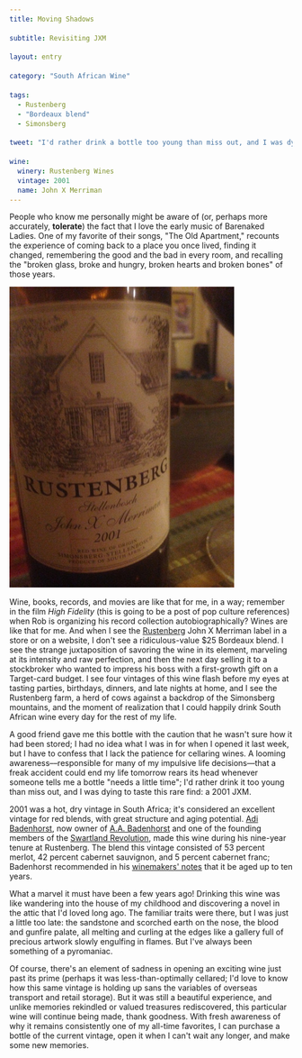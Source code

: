 ```yaml
---
title: Moving Shadows 

subtitle: Revisiting JXM

layout: entry

category: "South African Wine"

tags:
  - Rustenberg
  - "Bordeaux blend"
  - Simonsberg

tweet: "I'd rather drink a bottle too young than miss out, and I was dying to taste this rare find: a 2001 JXM."

wine:
  winery: Rustenberg Wines
  vintage: 2001
  name: John X Merriman
---
```


People who know me personally might be aware of (or, perhaps more accurately, **tolerate**) the fact that I love the early music of Barenaked Ladies. One of my favorite of their songs, "The Old Apartment," recounts the experience of coming back to a place you once lived, finding it changed, remembering the good and the bad in every room, and recalling the "broken glass, broke and hungry, broken hearts and broken bones" of those years. 

![Rustenberg John X Merriman 2001](/photos/jxm.jpg "Rustenberg John X Merriman 2001 label")

Wine, books, records, and movies are like that for me, in a way; remember in the film _High Fidelity_ (this is going to be a post of pop culture references) when Rob is organizing his record collection autobiographically? Wines are like that for me. And when I see the [Rustenberg](http://www.rustenberg.co.za/) John X Merriman label in a store or on a website, I don't see a ridiculous-value $25 Bordeaux blend. I see the strange juxtaposition of savoring the wine in its element, marveling at its intensity and raw perfection, and then the next day selling it to a stockbroker who wanted to impress his boss with a first-growth gift on a Target-card budget. I see four vintages of this wine flash before my eyes at tasting parties, birthdays, dinners, and late nights at home, and I see the Rustenberg farm, a herd of cows against a backdrop of the Simonsberg mountains, and the moment of realization that I could happily drink South African wine every day for the rest of my life.

A good friend gave me this bottle with the caution that he wasn't sure how it had been stored; I had no idea what I was in for when I opened it last week, but I have to confess that I lack the patience for cellaring wines. A looming awareness––responsible for many of my impulsive life decisions––that a freak accident could end my life tomorrow rears its head whenever someone tells me a bottle "needs a little time"; I'd rather drink it too young than miss out, and I was dying to taste this rare find: a 2001 JXM. 

2001 was a hot, dry vintage in South Africa; it's considered an excellent vintage for red blends, with great structure and aging potential. [Adi Badenhorst](http://aabadenhorst.com/about/), now  owner of [A.A. Badenhorst](http://aabadenhorst.com/) and one of the founding members of the [Swartland Revolution](http://www.theswartlandrevolution.com/), made this wine during his nine-year tenure at Rustenberg. The blend this vintage consisted of 53 percent merlot, 42 percent cabernet sauvignon, and 5 percent cabernet franc; Badenhorst recommended in his [winemakers' notes](http://www.rustenberg.co.za/flagship-range/rustenberg-john-x-merriman/john-x-merriman-2001/#.UoWd75SxOPE) that it be aged up to ten years. 

What a marvel it must have been a few years ago! Drinking this wine was like wandering into the house of my childhood and discovering a novel in the attic that I'd loved long ago. The familiar traits were there, but I was just a little too late: the sandstone and scorched earth on the nose, the blood and gunfire palate, all melting and curling at the edges like a gallery full of precious artwork slowly engulfing in flames. But I've always been something of a pyromaniac.

Of course, there's an element of sadness in opening an exciting wine just past its prime (perhaps it was less-than-optimally cellared; I'd love to know how this same vintage is holding up sans the variables of overseas transport and retail storage). But it was still a beautiful experience, and unlike memories rekindled or valued treasures rediscovered, this particular wine will continue being made, thank goodness. With fresh awareness of why it remains consistently one of my all-time favorites, I can purchase a bottle of the current vintage, open it when I can't wait any longer, and make some new memories. 